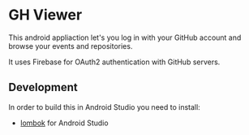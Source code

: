 # GH Viewer

This android appliaction let's you log in with your GitHub account and browse
your events and repositories.

It uses Firebase for OAuth2 authentication with GitHub servers.

## Development

In order to build this in Android Studio you need to install:
- [lombok](https://projectlombok.org/setup/android) for Android Studio
